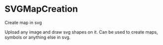 # SVGMapCreation
Create map in svg

Upload any image and draw svg shapes on it. Can be used to create maps, symbols or anything else in svg.
